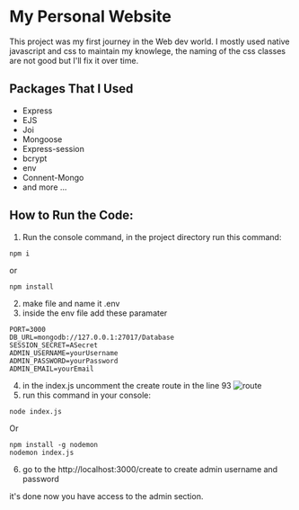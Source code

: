 # My Personal Website

This project was my first journey in the Web dev world.
I mostly used native javascript and css to maintain my knowlege,
the naming of the css classes are not good but I'll fix it over time.
 

## Packages That I Used

* Express
* EJS
* Joi
* Mongoose
* Express-session
* bcrypt
* env
* Connent-Mongo
* and more ...

## How to Run the Code:

1. Run the console command, in the project directory run this command:
```console
npm i
```
or
```console
npm install
```
2. make file and name it .env
3. inside the env file add these paramater
```env
PORT=3000
DB_URL=mongodb://127.0.0.1:27017/Database
SESSION_SECRET=ASecret
ADMIN_USERNAME=yourUsername
ADMIN_PASSWORD=yourPassword
ADMIN_EMAIL=yourEmail
```
4. in the index.js uncomment the create route in the line 93
![route](media/line92.png)
5. run this command in your console:
```console
node index.js
```
Or 
```console
npm install -g nodemon
nodemon index.js
```
6. go to the http://localhost:3000/create to create admin username and password

it's done now you have access to the admin section.
